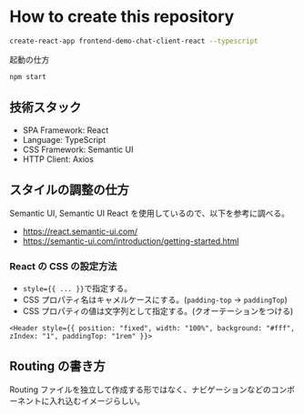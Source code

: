# How to create this repository

```sh
create-react-app frontend-demo-chat-client-react --typescript
```

起動の仕方

```sh
npm start
```

## 技術スタック

- SPA Framework: React
- Language: TypeScript
- CSS Framework: Semantic UI
- HTTP Client: Axios

## スタイルの調整の仕方

Semantic UI, Semantic UI React を使用しているので、以下を参考に調べる。

- https://react.semantic-ui.com/
- https://semantic-ui.com/introduction/getting-started.html

### React の CSS の設定方法

- `style={{ ... }}`で指定する。
- CSS プロパティ名はキャメルケースにする。(`padding-top` -> `paddingTop`)
- CSS プロパティの値は文字列として指定する。(クオーテーションをつける)

```react
<Header style={{ position: "fixed", width: "100%", background: "#fff", zIndex: "1", paddingTop: "1rem" }}>
```

## Routing の書き方

Routing ファイルを独立して作成する形ではなく、ナビゲーションなどのコンポーネントに入れ込むイメージらしい。
